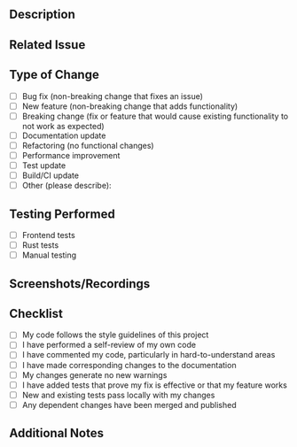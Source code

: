 ## Description
<!-- Provide a brief description of the changes introduced by this PR -->

## Related Issue
<!-- Link to the related issue (if applicable) using the format: Fixes #123 or Relates to #123 -->

## Type of Change
<!-- Mark the appropriate option with an "x" (e.g., [x]) -->
- [ ] Bug fix (non-breaking change that fixes an issue)
- [ ] New feature (non-breaking change that adds functionality)
- [ ] Breaking change (fix or feature that would cause existing functionality to not work as expected)
- [ ] Documentation update
- [ ] Refactoring (no functional changes)
- [ ] Performance improvement
- [ ] Test update
- [ ] Build/CI update
- [ ] Other (please describe):

## Testing Performed
<!-- Describe the testing you've done to verify your changes -->
- [ ] Frontend tests
- [ ] Rust tests
- [ ] Manual testing

## Screenshots/Recordings
<!-- If applicable, add screenshots or recordings to help explain your changes -->

## Checklist
<!-- Mark the appropriate options with an "x" (e.g., [x]) -->
- [ ] My code follows the style guidelines of this project
- [ ] I have performed a self-review of my own code
- [ ] I have commented my code, particularly in hard-to-understand areas
- [ ] I have made corresponding changes to the documentation
- [ ] My changes generate no new warnings
- [ ] I have added tests that prove my fix is effective or that my feature works
- [ ] New and existing tests pass locally with my changes
- [ ] Any dependent changes have been merged and published

## Additional Notes
<!-- Add any other information about the PR here -->